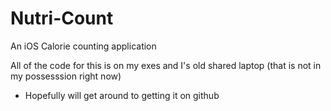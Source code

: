 # Nutri-Count
An iOS Calorie counting application

All of the code for this is on my exes and I's old shared laptop
(that is not in my possesssion right now)
* Hopefully will get around to getting it on github
